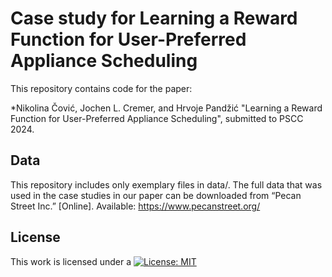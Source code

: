 # Case study for Learning a Reward Function for User-Preferred Appliance Scheduling

This repository contains code for the paper:

*Nikolina Čović, Jochen L. Cremer, and Hrvoje Pandžić "Learning a Reward Function for User-Preferred Appliance Scheduling", submitted to PSCC 2024.

## Data
This repository includes only exemplary files in data/. The full data that was used in the case studies in our paper can be downloaded from “Pecan Street Inc.” [Online]. Available: https://www.pecanstreet.org/

## License
   
This work is licensed under a
[![License: MIT](https://img.shields.io/badge/License-MIT-yellow.svg)](https://opensource.org/licenses/MIT)

